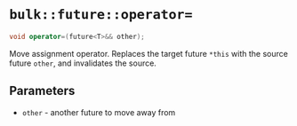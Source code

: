 # `bulk::future::operator=`

```cpp
void operator=(future<T>&& other);
```

Move assignment operator. Replaces the target future `*this` with the source future `other`, and invalidates the source.

## Parameters

* `other` - another future to move away from
